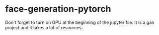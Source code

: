 # face-generation-pytorch

Don't forget to turn on GPU at the beginning of the jupyter file. It is a gan project and it takes a lot of resources.
